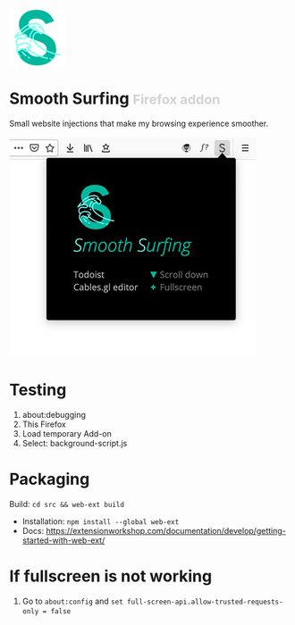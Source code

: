 <img src="src/icons/icon.png" width="100px" height="100px"><br>

# Smooth Surfing <small style="color:lightgrey">Firefox addon</small>
Small website injections that make my browsing experience smoother.<br><br>
<img src="screenshot.png" width="441px" height="393px">

# Testing
1. about:debugging
2. This Firefox
3. Load temporary Add-on
3. Select: background-script.js

# Packaging
Build: `cd src && web-ext build`
  - Installation: `npm install --global web-ext`
  - Docs: https://extensionworkshop.com/documentation/develop/getting-started-with-web-ext/

# If fullscreen is not working
1. Go to `about:config` and `set full-screen-api.allow-trusted-requests-only = false`

